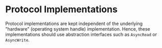 # Protocol Implementations

Protocol implementations are kept independent of the underlying "hardware" (operating system handle) implementation.
Hence, these implementations should use abstraction interfaces such as `AsyncRead` or `AsyncWrite`.
